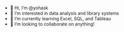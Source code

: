 - 👋 Hi, I’m @yohask
- 👀 I’m interested in data analysis and library systems
- 🌱 I’m currently learning Excel, SQL, and Tableau
- 💞️ I’m looking to collaborate on anything!

<!---
yohask/yohask is a ✨ special ✨ repository because its `README.md` (this file) appears on your GitHub profile.
You can click the Preview link to take a look at your changes.
--->
